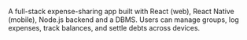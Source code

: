 A full-stack expense-sharing app built with React (web), React Native (mobile), Node.js backend and a DBMS. Users can manage groups, log expenses, track balances, and settle debts across devices.
